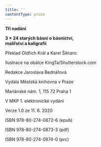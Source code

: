 ```yaml
---
title: ''
contentType: prose
---
```


**Tři nadání**

**3 × 24 starých básní o básnictví,  
malířství a kaligrafii**

  

Překlad Oldřich Král a Karel Šiktanc

  

Ilustrace na obálce KingTa/Shutterstock.com

Redakce Jaroslava Bednářová

  

Vydala Městská knihovna v Praze

Mariánské nám. 1, 115 72 Praha 1

  

V MKP 1. elektronické vydání

Verze 1.0 ze 11. 6. 2020

  

ISBN 978-80-274-0872-6 (epub)

ISBN 978-80-274-0873-3 (pdf)

ISBN 978-80-274-0874-0 (prc)
